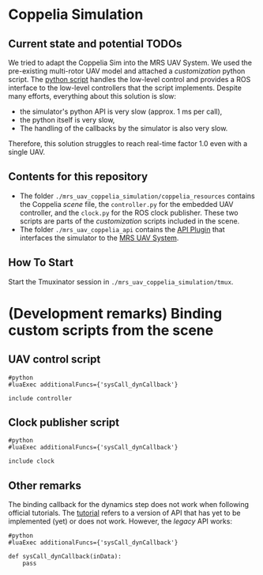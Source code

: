 # Coppelia Simulation

## Current state and potential TODOs

We tried to adapt the Coppelia Sim into the MRS UAV System.
We used the pre-existing multi-rotor UAV model and attached a _customization_ python script.
The [python script](./mrs_uav_coppelia_simulation/coppelia_resources/controller.py) handles the low-level control and provides a ROS interface to the low-level controllers that the script implements.
Despite many efforts, everything about this solution is slow:

- the simulator's python API is very slow (approx. 1 ms per call),
- the python itself is very slow,
- The handling of the callbacks by the simulator is also very slow.

Therefore, this solution struggles to reach real-time factor 1.0 even with a single UAV.

## Contents for this repository

- The folder `./mrs_uav_coppelia_simulation/coppelia_resources` contains the Coppelia _scene_ file, the `controller.py` for the embedded UAV controller, and the `clock.py` for the ROS clock publisher. These two scripts are parts of the _customization_ scripts included in the scene.
- The folder `./mrs_uav_coppelia_api` contains the [API Plugin](https://github.com/ctu-mrs/mrs_uav_hw_api) that interfaces the simulator to the [MRS UAV System](https://github.com/ctu-mrs/mrs_uav_system).

## How To Start

Start the Tmuxinator session in `./mrs_uav_coppelia_simulation/tmux`.

# (Development remarks) Binding custom scripts from the scene

## UAV control script

```
#python
#luaExec additionalFuncs={'sysCall_dynCallback'}

include controller
```

## Clock publisher script

```
#python
#luaExec additionalFuncs={'sysCall_dynCallback'}

include clock
```

## Other remarks

The binding callback for the dynamics step does not work when following official tutorials.
The [tutorial](https://www.coppeliarobotics.com/helpFiles/en/dynCallbackFunctions.htm) refers to a version of API that has yet to be implemented (yet) or does not work.
However, the _legacy_ API works:

```
#python
#luaExec additionalFuncs={'sysCall_dynCallback'}

def sysCall_dynCallback(inData):
    pass
```
